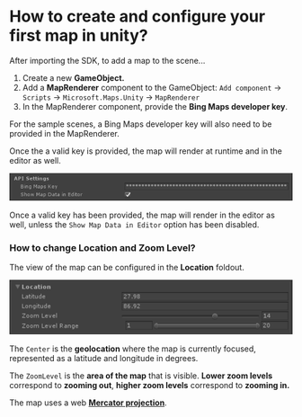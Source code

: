 # How to create and configure your first map in unity?

After importing the SDK, to add a map to the scene...

1. Create a new **GameObject.**
2. Add a **MapRenderer** component to the GameObject: `Add component` -&gt; `Scripts` -&gt; `Microsoft.Maps.Unity` -&gt; `MapRenderer`
3. In the MapRenderer component, provide the **Bing Maps developer key**.

For the sample scenes, a Bing Maps developer key will also need to be provided in the MapRenderer.

Once the a valid key is provided, the map will render at runtime and in the editor as well.

![Map Renderer API settings.](../../../.gitbook/assets/maprenderer-apisettings.png)

 Once a valid key has been provided, the map will render in the editor as well, unless the `Show Map Data in Editor` option has been disabled.

### How to change Location and Zoom Level?

The view of the map can be configured in the **Location** foldout.

![Location settings.](../../../.gitbook/assets/maprenderer-location.png)

The `Center` is the **geolocation** where the map is currently focused, represented as a latitude and longitude in degrees.

The `ZoomLevel` is the **area of the map** that is visible. **Lower zoom levels** correspond to **zooming out**, **higher zoom levels** correspond to **zooming in.**

The map uses a web [**Mercator projection**](https://en.wikipedia.org/wiki/Mercator_projection).

